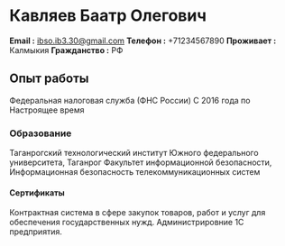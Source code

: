 # **Кавляев Баатр Олегович**
**Email :** ibso.ib3.30@gmail.com
**Телефон :** +71234567890
**Проживает :** Калмыкия
**Гражданство :** РФ

## **Опыт работы**
Федеральная налоговая служба (ФНС России)
С 2016 года по Настроящее время

### **Образование**
Таганрогский технологический институт Южного федерального университета, Таганрог
Факультет информационной безопасности, Информационная безопасность телекоммуникационных систем

#### **Сертификаты**
Контрактная система в сфере закупок товаров, работ и услуг для обеспечения государственных нужд.
Администрировние 1С предприятия.